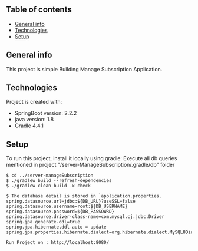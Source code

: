 ## Table of contents
* [General info](#general-info)
* [Technologies](#technologies)
* [Setup](#setup)

## General info
This project is simple Building Manage Subscription Application.
	
## Technologies
Project is created with:
* SpringBoot version: 2.2.2
* java version: 1.8
* Gradle 4.4.1

	
## Setup
To run this project, install it locally using gradle:
Execute all db queries mentioned in project "/server-ManageSubscription/.gradle/db" folder

```
$ cd ../server-manageSubscription
$ ./gradlew build --refresh-dependencies
$ ./gradlew clean build -x check

$ The database detail is stored in `application.properties.
spring.datasource.url=jdbc:${DB_URL}?useSSL=false
spring.datasource.username=root:${DB_USERNAME}
spring.datasource.password=${DB_PASSOWRD}
spring.datasource.driver-class-name=com.mysql.cj.jdbc.Driver
spring.jpa.generate-ddl=true
spring.jpa.hibernate.ddl-auto = update
spring.jpa.properties.hibernate.dialect=org.hibernate.dialect.MySQL8Dialect

Run Project on : http://localhost:8080/



